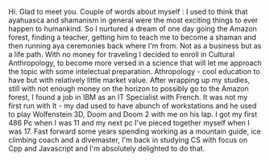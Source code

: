 Hi. Glad to meet you. Couple of words about myself : I used to think that ayahuasca and shamanism in general were the most exciting things to ever happen to humankind. So I nurtured a dream of one day going the Amazon forest, finding a teacher, getting him to teach me to become a shaman and then running aya ceremonies back where I'm from. Not as a business but as a life path. With no money for traveling I decided to enroll in Cultural Anthropology, to become more versed in a science that will let me approach the topic with some intelectual preparation.
Athropology - cool education to have but with relatively little market value. After wrapping up my studies, still with not enough money on the horizon to possibly go to the Amazon forest, I found a job in IBM as an IT Specialist with French. It was not my first run with It - my dad used to have abunch of workstations and he used to play Wolfenstein 3D, Doom and Doom 2 with me on his lap. I got my first 486 Pc when I was 11 and my next pc I've pieced together myself when I was 17.
Fast forward some years spending working as a mountain guide, ice climbing coach and a divemaster, I'm back in studying CS with focus on Cpp and Javascript and I'm absolutely delighted to do that.
